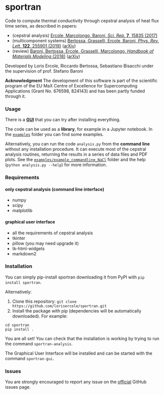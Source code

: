 # sportran

Code to compute thermal conductivity through cepstral analysis of heat flux time series, as described in papers:

 - (cepstral analysis) [Ercole, Marcolongo, Baroni, *Sci. Rep.* **7**, 15835 (2017)](https://doi.org/10.1038/s41598-017-15843-2)
 - (multicomponent systems) [Bertossa, Grasselli, Ercole, Baroni, *Phys. Rev. Lett.* **122**, 255901 (2019)](https://doi.org/10.1103/PhysRevLett.122.255901) ([arXiv](https://arxiv.org/abs/1808.03341))
 - (review) [Baroni, Bertossa, Ercole, Grasselli, Marcolongo, *Handbook of Materials Modeling* (2018)](https://doi.org/10.1007/978-3-319-50257-1_12-1) ([arXiv](https://arxiv.org/abs/1802.08006))

Developed by Loris Ercole, Riccardo Bertossa, Sebastiano Bisacchi under the supervision of prof. Stefano Baroni

**Acknowledgment**  The development of this software is part of the scientific program of the EU MaX Centre of Excellence for Supercomputing Applications (Grant No. 676598, 824143) and has been partly funded through it.

### Usage
There is a [**GUI**](README_GUI.md) that you can try after installing everything.

The code can be used as a **library**, for example in a Jupyter notebook.
In the [`examples`](examples/) folder you can find some examples.

Alternatively, you can run the code `analysis.py` from the **command line** without any installation procedure.
It can execute most of the cepstral analysis routines, returning the results in a series of data files and PDF plots.
See the [`examples/example_commandline_NaCl`](examples/example_commandline_NaCl/) folder and the help (`python analysis.py --help`) for more information.

### Requirements
#### only cepstral analysis (command line interface)
 - numpy
 - scipy
 - matplotlib

#### graphical user interface
 - all the requirements of cepstral analysis
 - tkinter
 - pillow (you may need upgrade it)
 - tk-html-widgets
 - markdown2

### Installation
  You can simply pip-install sportran downloading it from PyPI with `pip install sportran`.

  Alternatively:

  1. Clone this repository: `git clone https://github.com/lorisercole/sportran.git`
  2. Install the package with pip (dependencies will be automatically downloaded). For example:
```
cd sportran
pip install .
```
  You are all set! You can check that the installation is working by trying to run the command `sportran-analysis`.

  The Graphical User Interface will be installed and can be started with the command `sportran-gui`.

### Issues
  You are strongly encouraged to report any issue on the [official](https://github.com/lorisercole/sportran/issues) GitHub issues page.
